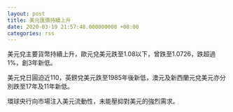 ```yaml
---
layout: post
title: 美元匯價持續上升
date: 2020-03-19 21:57:48.000000000 +08:00
categories: rss
---
```


美元兌主要貨幣持續上升，歐元兌美元跌至1.08以下，曾跌至1.0726，跌超過1%，創3年新低。

美元兌日圓迫近110，英鎊兌美元跌至1985年後新低，澳元及新西蘭元兌美元亦分別跌至17年及11年新低。

環球央行向市場注入美元流動性，未能壓抑對美元的強烈需求。
